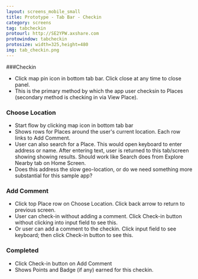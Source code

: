 ```yaml
---
layout: screens_mobile_small
title: Prototype - Tab Bar - Checkin
category: screens
tag: tabcheckin
protourl: http://SE2YPW.axshare.com
protowindow: tabcheckin
protosize: width=325,height=480
img: tab_checkin.png
---
```


###Checkin
* <span class="proto-color">Click map pin icon in bottom tab bar. Click close at any time to close panel.</span>
* This is the primary method by which the app user checksin to Places (secondary method is checking in via View Place).


### Choose Location
* <span class="proto-color">Start flow by clicking map icon in bottom tab bar</span>
* Shows rows for Places around the user's current location. Each row links to Add Comment.
* User can also search for a Place. This would open keyboard to enter address or name. After entering text, user is returned to this tab/screen showing showing results. Should work like Search does from Explore Nearby tab on Home Screen. 
* Does this address the slow geo-location, or do we need something more substantial for this sample app?


### Add Comment
* <span class="proto-color">Click top Place row on Choose Location. Click back arrow to return to previous screen.</span>
* User can check-in without adding a comment. <span class="proto-color">Click Check-in button without clicking into input field to see this.</span>
* Or user can add a comment to the checkin. <span class="proto-color">Click input field to see keyboard; then click Check-in button to see this.</span>


### Completed
* <span class="proto-color">Click Check-in button on Add Comment</span>
* Shows Points and Badge (if any) earned for this checkin.